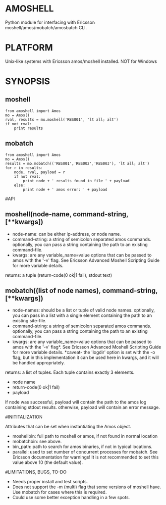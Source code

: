 # AMOSHELL

Python module for interfacing with Ericsson moshell/amos/mobatch/amosbatch CLI.

# PLATFORM

Unix-like systems with Ericsson amos/moshell installed. NOT for Windows

# SYNOPSIS
	
moshell
---------
	from amoshell import Amos
	mo = Amos()
	rval, results = mo.moshell('RBS001', 'lt all; alt')
	if not rval:
		print results
		

mobatch
---------
	from amoshell import Amos
	mo = Amos()
	results = mo.mobatch(('RBS001','RBS002','RBS003'), 'lt all; alt')
	for r in results:
		node, rval, payload = r
		if not rval:
			print node + ' results found in file ' + payload
		else:
			print node + ' amos error: ' + payload
			
#API

moshell(node-name, command-string, [**kwargs])
-----------------
- node-name: can be either ip-address, or node name.
- command-string: a string of semicolon separated amos commands. optionally, you can pass a string containing the path to an existing command-file.
- kwargs: are any variable_name=value options that can be passed to amos with the '-v' flag. See Ericsson Advanced Moshell Scripting Guide for more variable details.
  
returns: a tuple (return-code(0 ok|1 fail), stdout text)
  
  
mobatch((list of node names), command-string, [**kwargs])
-----------------  
- node-names: should be a list or tuple of valid node names. optionally, you can pass in a list with a single element containing the path to an existing site-file.
- command-string: a string of semicolon separated amos commands. optionally, you can pass a string containing the path to an existing command-file.
- kwargs: are any variable_name=value options that can be passed to amos with the '-v' flag*. See Ericsson Advanced Moshell Scripting Guide for more variable details.
  *caveat- the 'logdir' option is set with the -o flag, but in this implementation it can be used here in kwargs, and it will be handled appropriately.
 
returns: a list of tuples. Each tuple contains exactly 3 elements.
- node name
- return-code(0 ok|1 fail)
- payload 

If node was successful, payload will contain the path to the amos log containing stdout results. otherwise, payload will contain an error message.

  
#INITITALIZATION

Attributes that can be set when instantiating the Amos object.
- moshellbin: full path to moshell or amos, if not found in normal location
- mobatchbin: see above.
- bin_path: path to search for amos binaries, if not in typical locations.
- parallel: used to set number of concurrent processes for mobatch. See Ericsson documentation for warnings! It is not recommended to set this value above 10 (the default value).


#LIMITATIONS, BUGS, TO-DO

- Needs proper install and test scripts.
- Does not support the -m (multi) flag that some versions of moshell have. Use mobatch for cases where this is required.
- Could use some better exception handling in a few spots.

